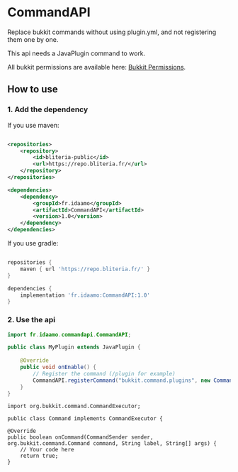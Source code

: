 # CommandAPI
Replace bukkit commands without using plugin.yml, and not registering them one by one.

This api needs a JavaPlugin command to work.

All bukkit permissions are available here: [Bukkit Permissions](https://bukkit.fandom.com/wiki/CraftBukkit_Commands).

## How to use

### 1. Add the dependency 
If you use maven:
```xml

<repositories>
    <repository>
        <id>bliteria-public</id>
        <url>https://repo.bliteria.fr/</url>
    </repository>
</repositories>

<dependencies>
    <dependency>
        <groupId>fr.idaamo</groupId>
        <artifactId>CommandAPI</artifactId>
        <version>1.0</version>
    </dependency>
</dependencies>
```

If you use gradle:
```gradle

repositories {
    maven { url 'https://repo.bliteria.fr/' }
}

dependencies {
    implementation 'fr.idaamo:CommandAPI:1.0'
}
```

### 2. Use the api
```java
import fr.idaamo.commandapi.CommandAPI;

public class MyPlugin extends JavaPlugin {
    
    @Override
    public void onEnable() {
        // Register the command (/plugin for example)
        CommandAPI.registerCommand("bukkit.command.plugins", new Command(), this);
    }
}
```
    import org.bukkit.command.CommandExecutor;

    public class Command implements CommandExecutor {

    @Override
    public boolean onCommand(CommandSender sender, org.bukkit.command.Command command, String label, String[] args) {
        // Your code here
        return true;
    }
```